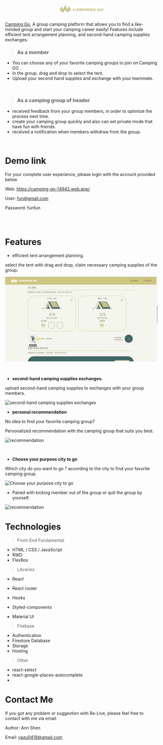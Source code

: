  <div style="display:flex ; justify-content:center; margin:30px;">
  <img src="./camping-go/src/image/logoColor2.png" style= "width: 150px;">
 </div>

[Camping Go][1],
A group camping platform that allows you to find a like-minded group and start your camping career easily! Features include efficient tent arrangement planning, and second-hand camping supplies exchanges.

> ### As a member

[1]: https://camping-go-14942.web.app/

- You can choose any of your favorite camping groups to join on Camping GO .
- In the group, drag and drop to select the tent.
- Upload your second hand supplies and exchange with your teammate.

<br>

> ### As a camping group of header

- received feedback from your group members, in order to optimize the process next time.
- create your camping group quickly and also can set private mode that have fun with friends.
- received a notification when members withdraw from the group.

<br>

# Demo link

For your complete user experience, please login with the account provided below

Web: https://camping-go-14942.web.app/

User: fun@gmail.com

Password: funfun

<br>

<br>

# Features

- efficient tent arrangement planning.

select the tent with drag and drop, claim necessary camping supplies of the group.

![supplies](./read_img/tent_supplies.gif)

</br>

- **second-hand camping supplies exchanges.**

upload second-hand camping supplies to exchanges with your group members.

![second-hand camping supplies exchanges](./read_img/exchamge_supplies.gif)

- **personal recommendation**

No idea to find your favorite camping group?

Personalized recommendation with the camping group that suits you best.

![recommendation](./read_img/recommendation.gif)


 <br>

- **Choose your purpose city to go**

Which city do you want to go ? according to the city to find your favorite camping group.

![Choose your purpose city to go](./read_img/purpose_city.gif)

- Paired with kicking member out of the group or quit the group by yourself.

![recommendation](./read_img/remove.gif)


# Technologies

> Front-End Fundamental

- HTML / CSS / JavaScript
- RWD
- FlexBox

> Libraries

- React
- React router

- Hooks
- Styled-components

- Material UI

> Firebase

- Authentication
- Firestore Database
- Storage
- Hosting

> Other

- react-select
- react-google-places-autocomplete
-

# Contact Me

If you got any problem or suggestion with Re-Live, please feel free to contact with me via email.

Author: Ann Shen 

Email: yazu0419@gmail.com
